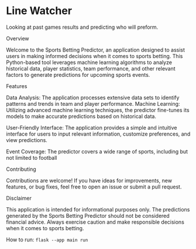 # Line Watcher
Looking at past games results and predicting who will preform.

Overview

Welcome to the Sports Betting Predictor, an application designed to assist users in making informed decisions when it comes to sports betting. This Python-based tool leverages machine learning algorithms to analyze historical data, player statistics, team performance, and other relevant factors to generate predictions for upcoming sports events.

Features

Data Analysis: The application processes extensive data sets to identify patterns and trends in team and player performance.
Machine Learning: Utilizing advanced machine learning techniques, the predictor fine-tunes its models to make accurate predictions based on historical data.

User-Friendly Interface: The application provides a simple and intuitive interface for users to input relevant information, customize preferences, and view predictions.

Event Coverage: The predictor covers a wide range of sports, including but not limited to football

Contributing

Contributions are welcome! If you have ideas for improvements, new features, or bug fixes, feel free to open an issue or submit a pull request.

Disclaimer

This application is intended for informational purposes only. The predictions generated by the Sports Betting Predictor should not be considered financial advice. Always exercise caution and make responsible decisions when it comes to sports betting.

How to run: `flask --app main run`